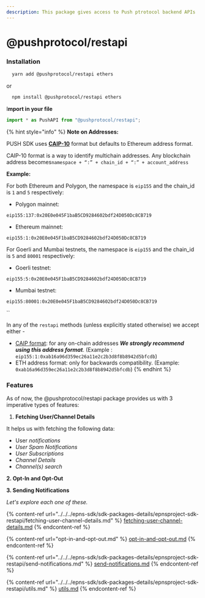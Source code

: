 ```yaml
---
description: This package gives access to Push ptrotocol backend APIs
---
```


# @pushprotocol/restapi

### Installation <a href="#installation" id="installation"></a>

```bash
  yarn add @pushprotocol/restapi ethers
```

or

```bash
  npm install @pushprotocol/restapi ethers 
```

I**mport in your file**

```typescript
import * as PushAPI from "@pushprotocol/restapi";
```

{% hint style="info" %}
**Note on Addresses:**

PUSH SDK uses [**CAIP-10**](https://github.com/ChainAgnostic/CAIPs/blob/master/CAIPs/caip-10.md) format but defaults to Ethereum address format.

CAIP-10 format is a way to identify multichain addresses. Any blockchain address becomes`namespace + “:” + chain_id + “:” + account_address`



**Example:**

For both Ethereum and Polygon, the namespace is `eip155` and the chain\_id is `1` and `5` respectively:

* Polygon mainnet:

`eip155:137:0x20E0e045F1baB5CD9284602bdf24D050Dc8CB719`

* Ethereum mainnet:

`eip155:1:0x20E0e045F1baB5CD9284602bdf24D050Dc8CB719`

For Goerli and Mumbai testnets, the namespace is `eip155` and the chain\_id is `5` and `80001` respectively:

* Goerli testnet:

`eip155:5:0x20E0e045F1baB5CD9284602bdf24D050Dc8CB719`

* Mumbai testnet:

`eip155:80001:0x20E0e045F1baB5CD9284602bdf24D050Dc8CB719`

``

In any of the `restapi` methods (unless explicitly stated otherwise) we accept either -

* [CAIP format](https://github.com/ChainAgnostic/CAIPs/blob/master/CAIPs/caip-10.md#test-cases): for any on-chain addresses _**We strongly recommend using this address format**_. (Example : `eip155:1:0xab16a96d359ec26a11e2c2b3d8f8b8942d5bfcdb`)
* ETH address format: only for backwards compatibility. (Example: `0xab16a96d359ec26a11e2c2b3d8f8b8942d5bfcdb`)
{% endhint %}

### Features

As of now, the @pushprotocol/restapi package provides us with 3 imperative types of features:

1. **Fetching User/Channel Details**&#x20;

It helps us with fetching the following data:

* &#x20;User _notifications_
* _User Spam Notifications_
* _User Subscriptions_
* _Channel Details_
* _Channel(s) search_

**2. Opt-In and Opt-Out**&#x20;

**3. Sending Notifications**

_Let's explore each one of these._

{% content-ref url="../../../epns-sdk/sdk-packages-details/epnsproject-sdk-restapi/fetching-user-channel-details.md" %}
[fetching-user-channel-details.md](../../../epns-sdk/sdk-packages-details/epnsproject-sdk-restapi/fetching-user-channel-details.md)
{% endcontent-ref %}

{% content-ref url="opt-in-and-opt-out.md" %}
[opt-in-and-opt-out.md](opt-in-and-opt-out.md)
{% endcontent-ref %}

{% content-ref url="../../../epns-sdk/sdk-packages-details/epnsproject-sdk-restapi/send-notifications.md" %}
[send-notifications.md](../../../epns-sdk/sdk-packages-details/epnsproject-sdk-restapi/send-notifications.md)
{% endcontent-ref %}

{% content-ref url="../../../epns-sdk/sdk-packages-details/epnsproject-sdk-restapi/utils.md" %}
[utils.md](../../../epns-sdk/sdk-packages-details/epnsproject-sdk-restapi/utils.md)
{% endcontent-ref %}
